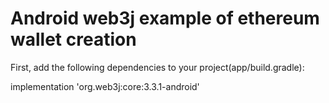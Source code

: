 # Android web3j example of ethereum wallet creation 


First, add the following dependencies to your project(app/build.gradle):

implementation 'org.web3j:core:3.3.1-android'

